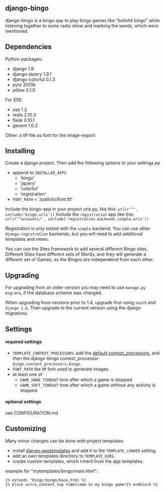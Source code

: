 django-bingo
------------

django-bingo is a bingo app to play bingo games like "bullshit bingo" while listening together to some radio show and marking the words, which were mentioned.

Dependencies
------------

Python packages:

* django 1.8
* django-jquery 1.9.1
* django-colorful 0.1.3
* pytz 2013b
* pillow 2.1.0

For SSE:

* sse 1.2
* redis 2.10.3
* flask 0.10.1
* gevent 1.0.2

Other: a ttf-file as font for the image-export.

Installing
----------

Create a django project. Then add the following options to your settings.py

* append to ```INSTALLED_APPS```
    * 'bingo'
    * 'jquery'
    * 'colorful'
    * 'registration'
* ```FONT_PATH``` = '/path/to/font.ttf'

Include the bingo-app in your project urls.py, like this:
```url(r'^', include('bingo.urls'))```
Include the ```registration``` app like this:
```url(r'^accounts/', include('registration.backends.simple.urls'))```

Registration is only tested with the ```simple``` backend.
You can use other ```django-registration``` backends, but you will need to add additional templates and views.

You can use the Sites framework to add several different Bingo sites.
Different Sites have different sets of Words, and they will generate a different set of Games, so the Bingos are independend from each other.

Upgrading
---------

For upgrading from an older version you may need to use ```manage.py migrate```, if the database scheme was changed.

When upgrading from versions prior to 1.4, upgrade first using ``south`` and ```django 1.6```. Then upgrade to the current version using the django migrations.

Settings
--------

#### required settings

* ```TEMPLATE_CONTEXT_PROCESSORS```: add the [default context_processors](https://docs.djangoproject.com/en/1.5/ref/settings/#template-context-processors),  and then the django-bingo context_processor ```bingo.context_processors.bingo```.
* ```FONT_PATH``` the ttf font used to generate images.
* at least one of
    * ```GAME_HARD_TIMEOUT``` time after which a game is stopped
    * ```GAME_SOFT_TIMEOUT``` time after which a game without any activity is stopped

#### optional settings

see CONFIGURATION.md

Customizing
-----------

Many minor changes can be done with project templates:

* install [django-apptemplates](https://pypi.python.org/pypi/django-apptemplates/) and add it to the ```TEMPLATE_LOADER``` setting.
* add an own templates directory to ```TEMPLATE_DIRS```.
* create custom templates, which inherit from the app templates.

example for "mytemplates/bingo/main.html":

    {% extends "bingo:bingo/base.html %}
    {% block extra_content_top %}Welcome to my bingo game!{% endblock %}
